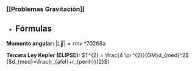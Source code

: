 ### [[Problemas Gravitación]] 

- ## Fórmulas

**Momento angular:** $|\vec{L}|=r m v$  ^70268a

**Tercera Ley Kepler (ELIPSE):** $T^{2} = \frac{4 \pi ^{2}}{GM}d_{med}^2$
	($d_{med}=\frac{r_{afel}+r_{perih}}{2}$)


